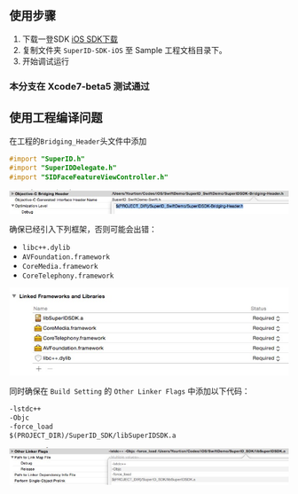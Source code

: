 ## 使用步骤

1. 下载一登SDK [iOS SDK下载](https://github.com/SuperID/superid-ios-sdk/archive/master.zip)
2. 复制文件夹 `SuperID-SDK-iOS` 至 Sample 工程文档目录下。
3. 开始调试运行

### 本分支在 Xcode7-beta5 测试通过

## 使用工程编译问题

在工程的```Bridging_Header```头文件中添加

```objective-c
#import "SuperID.h"
#import "SuperIDDelegate.h"
#import "SIDFaceFeatureViewController.h"
```

![](ScreenShot/Header.JPG)

确保已经引入下列框架，否则可能会出错：

- `libc++.dylib`
- `AVFoundation.framework`
- `CoreMedia.framework`
- `CoreTelephony.framework`

![](ScreenShot/Frameworks.JPG)

同时确保在 `Build Setting` 的 `Other Linker Flags` 中添加以下代码：

```
-lstdc++
-Objc
-force_load
$(PROJECT_DIR)/SuperID_SDK/libSuperIDSDK.a
```

![](ScreenShot/LinkFlag.JPG)




